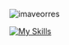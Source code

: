 <p align="left"> <img src="https://komarev.com/ghpvc/?username=imaveorres&label=Profile%20views&color=0e75b6&style=flat" alt="imaveorres" /> </p>
<!---- <h3 align="left">Languages and Tools:</h3> --->
<p align="left"> 
 
[![My Skills](https://skillicons.dev/icons?i=html,css,js,php,dotnet,react,vue,git,figma)](https://skillicons.dev)
<!----
<h4 align="left">Data Analytics:</h4>
<a href="https://pandas.pydata.org/" target="_blank" rel="noreferrer"> <img src="https://raw.githubusercontent.com/devicons/devicon/2ae2a900d2f041da66e950e4d48052658d850630/icons/pandas/pandas-original.svg" alt="pandas" width="40" height="40" title="Pandas"/></a> &nbsp;&nbsp;&nbsp;
<a href="https://scikit-learn.org/" target="_blank" rel="noreferrer"> <img src="https://upload.wikimedia.org/wikipedia/commons/0/05/Scikit_learn_logo_small.svg" alt="scikit_learn" width="40" height="40" title="Scikit-learn"/></a> &nbsp;&nbsp;&nbsp;
<a href="https://seaborn.pydata.org/" target="_blank" rel="noreferrer"> <img src="https://seaborn.pydata.org/_images/logo-mark-lightbg.svg" alt="seaborn" width="40" height="40" title="Seaborn"/></a> --->


<!--- 👋 Hi, I’m @kimdavetorres
 👀 I’m interested in making a web mini projects
 🌱 I’m currently learning more on PHP core and app development :>
 💞️ I’m open to collaborate on anything :>
📫 How to reach me: kimdextm@gmail.com | www.linkedin.com/in/kimdavetorres --->

<!---
kimdavetorres/kimdavetorres is a ✨ special ✨ repository because its `README.md` (this file) appears on your GitHub profile.
You can click the Preview link to take a look at your changes.
--->
